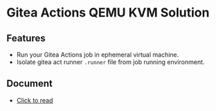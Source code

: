 # Gitea Actions QEMU KVM Solution

## Features

- Run your Gitea Actions job in ephemeral virtual machine.
- Isolate gitea act runner `.runner` file from job running environment.

## Document

- [Click to read](./daemon-in-docker-worker-in-vm.md)